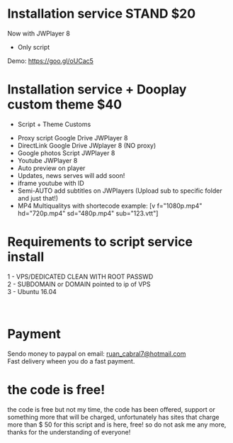# Installation service STAND $20

Now with JWPlayer 8

* Only script

Demo: https://goo.gl/oUCac5

# Installation service + Dooplay custom theme $40

* Script + Theme Customs<br>

- Proxy script Google Drive JWPlayer 8
- DirectLink Google Drive JWplayer 8 (NO proxy)
- Google photos Script JWPlayer 8
- Youtube JWPlayer 8
- Auto preview on player
- Updates, news serves will add soon!
- iframe youtube with ID
- Semi-AUTO add subtitles on JWPlayers (Upload sub to specific folder and just that!)
- MP4 Multiqualitys with shortecode example: [v f="1080p.mp4" hd="720p.mp4" sd="480p.mp4" sub="123.vtt"]

# Requirements to script service install 

1 - VPS/DEDICATED CLEAN WITH ROOT PASSWD <br>
2 - SUBDOMAIN or DOMAIN pointed to ip of VPS <br>
3 - Ubuntu 16.04

<br>


# Payment

Sendo money to paypal on email: ruan_cabral7@hotmail.com<br>
Fast delivery wheen you do a fast payment.<br>

# the code is free!

the code is free but not my time, the code has been offered, support or something more that will be charged, unfortunately has sites that charge more than $ 50 for this script and is here, free! so do not ask me any more, thanks for the understanding of everyone!


